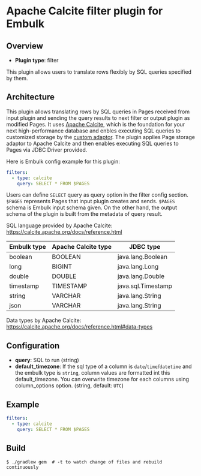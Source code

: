 # Apache Calcite filter plugin for Embulk

## Overview

* **Plugin type**: filter

This plugin allows users to translate rows flexibly by SQL queries specified by them. 

## Architecture

This plugin allows translating rows by SQL queries in Pages received from input plugin and sending the query results to next filter or output plugin as modified Pages. It uses [Apache Calcite](https://calcite.apache.org/), which is the foundation for your next high-performance database and enbles executing SQL queries to customized storage by the [custom adaptor](https://calcite.apache.org/docs/tutorial.html). The plugin applies Page storage adaptor to Apache Calcite and then enables executing SQL queries to Pages via JDBC Driver provided.

Here is Embulk config example for this plugin:

```yaml
filters:
  - type: calcite
    query: SELECT * FROM $PAGES
```

Users can define `SELECT` query as query option in the filter config section. `$PAGES` represents Pages that input plugin creates and sends. `$PAGES` schema is Embulk input schema given. On the other hand, the output schema of the plugin is built from the metadata of query result.

SQL language provided by Apache Calcite: https://calcite.apache.org/docs/reference.html

| Embulk type | Apache Calcite type |      JDBC type      |
| ----------- | ------------------- | ------------------- |
| boolean     | BOOLEAN             | java.lang.Boolean   |
| long        | BIGINT              | java.lang.Long      |
| double      | DOUBLE              | java.lang.Double    |
| timestamp   | TIMESTAMP           | java.sql.Timestamp  |
| string      | VARCHAR             | java.lang.String    |
| json        | VARCHAR             | java.lang.String    |

Data types by Apache Calcite: https://calcite.apache.org/docs/reference.html#data-types

## Configuration

- **query**: SQL to run (string)
- **default_timezone**: If the sql type of a column is `date`/`time`/`datetime` and the embulk type is `string`, column values are formatted int this default_timezone. You can overwrite timezone for each columns using column_options option. (string, default: `UTC`)

## Example

```yaml
filters:
  - type: calcite
    query: SELECT * FROM $PAGES
```

## Build

```
$ ./gradlew gem  # -t to watch change of files and rebuild continuously
```
